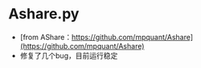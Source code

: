 # Ashare.py
* [from AShare：https://github.com/mpquant/Ashare](https://github.com/mpquant/Ashare)
* 修复了几个bug，目前运行稳定



